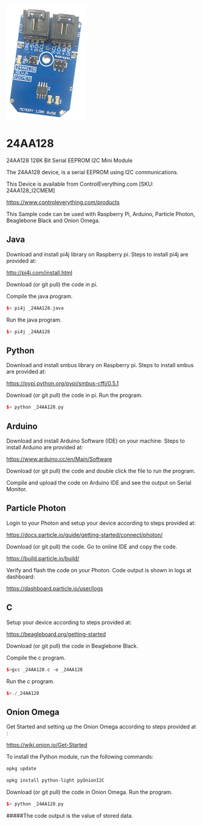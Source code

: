 [![24AA128](24AA128_I2CMEM.png)](https://www.controleverything.com/products)
# 24AA128
 24AA128 128K Bit Serial EEPROM I2C Mini Module
 
 The 24AA128 device, is a serial EEPROM using I2C communications.
 
 This Device is available from ControlEverything.com [SKU: 24AA128_I2CMEM]
 
 https://www.controleverything.com/products
 
 This Sample code can be used with Raspberry Pi, Arduino, Particle Photon, Beaglebone Black and Onion Omega.

## Java

 Download and install pi4j library on Raspberry pi. Steps to install pi4j are provided at:
 
 http://pi4j.com/install.html
 
 Download (or git pull) the code in pi.
 
 Compile the java program.
 ```cpp
 $> pi4j _24AA128.java
 ```
 
 Run the java program.
 ```cpp
 $> pi4j _24AA128
 ```
 
## Python
 
 Download and install smbus library on Raspberry pi. Steps to install smbus are provided at:
 
 https://pypi.python.org/pypi/smbus-cffi/0.5.1
 
 Download (or git pull) the code in pi. Run the program.
 
 ```cpp
 $> python _24AA128.py
 ```
 
## Arduino
 
 Download and install Arduino Software (IDE) on your machine. Steps to install Arduino are provided at:
 
 https://www.arduino.cc/en/Main/Software
 
 Download (or git pull) the code and double click the file to run the program.
 
 Compile and upload the code on Arduino IDE and see the output on Serial Monitor.
 
 
## Particle Photon
 
 Login to your Photon and setup your device according to steps provided at:
 
 https://docs.particle.io/guide/getting-started/connect/photon/
 
 Download (or git pull) the code. Go to online IDE and copy the code.
 
 https://build.particle.io/build/
 
 Verify and flash the code on your Photon. Code output is shown in logs at dashboard:
 
 https://dashboard.particle.io/user/logs
 
 
## C
 
 Setup your device according to steps provided at:
 
 https://beagleboard.org/getting-started
 
 Download (or git pull) the code in Beaglebone Black.
 
 Compile the c program.
 ```cpp
 $>gcc _24AA128.c -o _24AA128
 ```
 Run the c program.
 ```cpp
 $>./_24AA128
 ```
 
 ## Onion Omega

Get Started and setting up the Onion Omega according to steps provided at :

https://wiki.onion.io/Get-Started

To install the Python module, run the following commands:
```cpp
opkg update
```
```cpp
opkg install python-light pyOnionI2C
```

Download (or git pull) the code in Onion Omega. Run the program.

```cpp
$> python _24AA128.py
```
#####The code output is the value of stored data.
